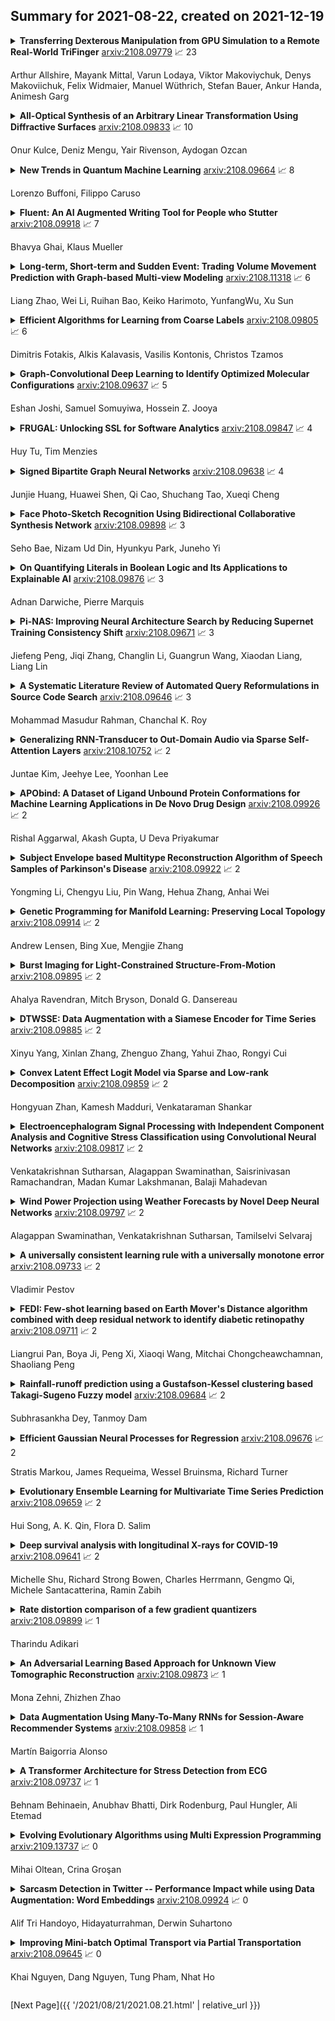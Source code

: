 ## Summary for 2021-08-22, created on 2021-12-19


<details><summary><b>Transferring Dexterous Manipulation from GPU Simulation to a Remote Real-World TriFinger</b>
<a href="https://arxiv.org/abs/2108.09779">arxiv:2108.09779</a>
&#x1F4C8; 23 <br>
<p>Arthur Allshire, Mayank Mittal, Varun Lodaya, Viktor Makoviychuk, Denys Makoviichuk, Felix Widmaier, Manuel Wüthrich, Stefan Bauer, Ankur Handa, Animesh Garg</p></summary>
<p>

**Abstract:** We present a system for learning a challenging dexterous manipulation task involving moving a cube to an arbitrary 6-DoF pose with only 3-fingers trained with NVIDIA's IsaacGym simulator. We show empirical benefits, both in simulation and sim-to-real transfer, of using keypoints as opposed to position+quaternion representations for the object pose in 6-DoF for policy observations and in reward calculation to train a model-free reinforcement learning agent. By utilizing domain randomization strategies along with the keypoint representation of the pose of the manipulated object, we achieve a high success rate of 83% on a remote TriFinger system maintained by the organizers of the Real Robot Challenge. With the aim of assisting further research in learning in-hand manipulation, we make the codebase of our system, along with trained checkpoints that come with billions of steps of experience available, at https://s2r2-ig.github.io

</p>
</details>

<details><summary><b>All-Optical Synthesis of an Arbitrary Linear Transformation Using Diffractive Surfaces</b>
<a href="https://arxiv.org/abs/2108.09833">arxiv:2108.09833</a>
&#x1F4C8; 10 <br>
<p>Onur Kulce, Deniz Mengu, Yair Rivenson, Aydogan Ozcan</p></summary>
<p>

**Abstract:** We report the design of diffractive surfaces to all-optically perform arbitrary complex-valued linear transformations between an input (N_i) and output (N_o), where N_i and N_o represent the number of pixels at the input and output fields-of-view (FOVs), respectively. First, we consider a single diffractive surface and use a matrix pseudoinverse-based method to determine the complex-valued transmission coefficients of the diffractive features/neurons to all-optically perform a desired/target linear transformation. In addition to this data-free design approach, we also consider a deep learning-based design method to optimize the transmission coefficients of diffractive surfaces by using examples of input/output fields corresponding to the target transformation. We compared the all-optical transformation errors and diffraction efficiencies achieved using data-free designs as well as data-driven (deep learning-based) diffractive designs to all-optically perform (i) arbitrarily-chosen complex-valued transformations including unitary, nonunitary and noninvertible transforms, (ii) 2D discrete Fourier transformation, (iii) arbitrary 2D permutation operations, and (iv) high-pass filtered coherent imaging. Our analyses reveal that if the total number (N) of spatially-engineered diffractive features/neurons is N_i x N_o or larger, both design methods succeed in all-optical implementation of the target transformation, achieving negligible error. However, compared to data-free designs, deep learning-based diffractive designs are found to achieve significantly larger diffraction efficiencies for a given N and their all-optical transformations are more accurate for N < N_i x N_o. These conclusions are generally applicable to various optical processors that employ spatially-engineered diffractive surfaces.

</p>
</details>

<details><summary><b>New Trends in Quantum Machine Learning</b>
<a href="https://arxiv.org/abs/2108.09664">arxiv:2108.09664</a>
&#x1F4C8; 8 <br>
<p>Lorenzo Buffoni, Filippo Caruso</p></summary>
<p>

**Abstract:** Here we will give a perspective on new possible interplays between Machine Learning and Quantum Physics, including also practical cases and applications. We will explore the ways in which machine learning could benefit from new quantum technologies and algorithms to find new ways to speed up their computations by breakthroughs in physical hardware, as well as to improve existing models or devise new learning schemes in the quantum domain. Moreover, there are lots of experiments in quantum physics that do generate incredible amounts of data and machine learning would be a great tool to analyze those and make predictions, or even control the experiment itself. On top of that, data visualization techniques and other schemes borrowed from machine learning can be of great use to theoreticians to have better intuition on the structure of complex manifolds or to make predictions on theoretical models. This new research field, named as Quantum Machine Learning, is very rapidly growing since it is expected to provide huge advantages over its classical counterpart and deeper investigations are timely needed since they can be already tested on the already commercially available quantum machines.

</p>
</details>

<details><summary><b>Fluent: An AI Augmented Writing Tool for People who Stutter</b>
<a href="https://arxiv.org/abs/2108.09918">arxiv:2108.09918</a>
&#x1F4C8; 7 <br>
<p>Bhavya Ghai, Klaus Mueller</p></summary>
<p>

**Abstract:** Stuttering is a speech disorder which impacts the personal and professional lives of millions of people worldwide. To save themselves from stigma and discrimination, people who stutter (PWS) may adopt different strategies to conceal their stuttering. One of the common strategies is word substitution where an individual avoids saying a word they might stutter on and use an alternative instead. This process itself can cause stress and add more burden. In this work, we present Fluent, an AI augmented writing tool which assists PWS in writing scripts which they can speak more fluently. Fluent embodies a novel active learning based method of identifying words an individual might struggle pronouncing. Such words are highlighted in the interface. On hovering over any such word, Fluent presents a set of alternative words which have similar meaning but are easier to speak. The user is free to accept or ignore these suggestions. Based on such user interaction (feedback), Fluent continuously evolves its classifier to better suit the personalized needs of each user. We evaluated our tool by measuring its ability to identify difficult words for 10 simulated users. We found that our tool can identify difficult words with a mean accuracy of over 80% in under 20 interactions and it keeps improving with more feedback. Our tool can be beneficial for certain important life situations like giving a talk, presentation, etc. The source code for this tool has been made publicly accessible at github.com/bhavyaghai/Fluent.

</p>
</details>

<details><summary><b>Long-term, Short-term and Sudden Event: Trading Volume Movement Prediction with Graph-based Multi-view Modeling</b>
<a href="https://arxiv.org/abs/2108.11318">arxiv:2108.11318</a>
&#x1F4C8; 6 <br>
<p>Liang Zhao, Wei Li, Ruihan Bao, Keiko Harimoto,  YunfangWu, Xu Sun</p></summary>
<p>

**Abstract:** Trading volume movement prediction is the key in a variety of financial applications. Despite its importance, there is few research on this topic because of its requirement for comprehensive understanding of information from different sources. For instance, the relation between multiple stocks, recent transaction data and suddenly released events are all essential for understanding trading market. However, most of the previous methods only take the fluctuation information of the past few weeks into consideration, thus yielding poor performance. To handle this issue, we propose a graphbased approach that can incorporate multi-view information, i.e., long-term stock trend, short-term fluctuation and sudden events information jointly into a temporal heterogeneous graph. Besides, our method is equipped with deep canonical analysis to highlight the correlations between different perspectives of fluctuation for better prediction. Experiment results show that our method outperforms strong baselines by a large margin.

</p>
</details>

<details><summary><b>Efficient Algorithms for Learning from Coarse Labels</b>
<a href="https://arxiv.org/abs/2108.09805">arxiv:2108.09805</a>
&#x1F4C8; 6 <br>
<p>Dimitris Fotakis, Alkis Kalavasis, Vasilis Kontonis, Christos Tzamos</p></summary>
<p>

**Abstract:** For many learning problems one may not have access to fine grained label information; e.g., an image can be labeled as husky, dog, or even animal depending on the expertise of the annotator. In this work, we formalize these settings and study the problem of learning from such coarse data. Instead of observing the actual labels from a set $\mathcal{Z}$, we observe coarse labels corresponding to a partition of $\mathcal{Z}$ (or a mixture of partitions).
  Our main algorithmic result is that essentially any problem learnable from fine grained labels can also be learned efficiently when the coarse data are sufficiently informative. We obtain our result through a generic reduction for answering Statistical Queries (SQ) over fine grained labels given only coarse labels. The number of coarse labels required depends polynomially on the information distortion due to coarsening and the number of fine labels $|\mathcal{Z}|$.
  We also investigate the case of (infinitely many) real valued labels focusing on a central problem in censored and truncated statistics: Gaussian mean estimation from coarse data. We provide an efficient algorithm when the sets in the partition are convex and establish that the problem is NP-hard even for very simple non-convex sets.

</p>
</details>

<details><summary><b>Graph-Convolutional Deep Learning to Identify Optimized Molecular Configurations</b>
<a href="https://arxiv.org/abs/2108.09637">arxiv:2108.09637</a>
&#x1F4C8; 5 <br>
<p>Eshan Joshi, Samuel Somuyiwa, Hossein Z. Jooya</p></summary>
<p>

**Abstract:** Tackling molecular optimization problems using conventional computational methods is challenging, because the determination of the optimized configuration is known to be an NP-hard problem. Recently, there has been increasing interest in applying different deep-learning techniques to benchmark molecular optimization tasks. In this work, we implement a graph-convolutional method to classify molecular structures using the equilibrium and non-equilibrium configurations provided in the QM7-X data set. Atomic forces are encoded in graph vertices and the substantial suppression in the total force magnitude on the atoms in the optimized structure is learned for the graph classification task. We demonstrate the results using two different graph pooling layers and compare their respective performances.

</p>
</details>

<details><summary><b>FRUGAL: Unlocking SSL for Software Analytics</b>
<a href="https://arxiv.org/abs/2108.09847">arxiv:2108.09847</a>
&#x1F4C8; 4 <br>
<p>Huy Tu, Tim Menzies</p></summary>
<p>

**Abstract:** Standard software analytics often involves having a large amount of data with labels in order to commission models with acceptable performance. However, prior work has shown that such requirements can be expensive, taking several weeks to label thousands of commits, and not always available when traversing new research problems and domains. Unsupervised Learning is a promising direction to learn hidden patterns within unlabelled data, which has only been extensively studied in defect prediction. Nevertheless, unsupervised learning can be ineffective by itself and has not been explored in other domains (e.g., static analysis and issue close time).
  Motivated by this literature gap and technical limitations, we present FRUGAL, a tuned semi-supervised method that builds on a simple optimization scheme that does not require sophisticated (e.g., deep learners) and expensive (e.g., 100% manually labelled data) methods. FRUGAL optimizes the unsupervised learner's configurations (via a simple grid search) while validating our design decision of labelling just 2.5% of the data before prediction.
  As shown by the experiments of this paper FRUGAL outperforms the state-of-the-art adoptable static code warning recognizer and issue closed time predictor, while reducing the cost of labelling by a factor of 40 (from 100% to 2.5%). Hence we assert that FRUGAL can save considerable effort in data labelling especially in validating prior work or researching new problems.
  Based on this work, we suggest that proponents of complex and expensive methods should always baseline such methods against simpler and cheaper alternatives. For instance, a semi-supervised learner like FRUGAL can serve as a baseline to the state-of-the-art software analytics.

</p>
</details>

<details><summary><b>Signed Bipartite Graph Neural Networks</b>
<a href="https://arxiv.org/abs/2108.09638">arxiv:2108.09638</a>
&#x1F4C8; 4 <br>
<p>Junjie Huang, Huawei Shen, Qi Cao, Shuchang Tao, Xueqi Cheng</p></summary>
<p>

**Abstract:** Signed networks are such social networks having both positive and negative links. A lot of theories and algorithms have been developed to model such networks (e.g., balance theory). However, previous work mainly focuses on the unipartite signed networks where the nodes have the same type. Signed bipartite networks are different from classical signed networks, which contain two different node sets and signed links between two node sets. Signed bipartite networks can be commonly found in many fields including business, politics, and academics, but have been less studied. In this work, we firstly define the signed relationship of the same set of nodes and provide a new perspective for analyzing signed bipartite networks. Then we do some comprehensive analysis of balance theory from two perspectives on several real-world datasets. Specifically, in the peer review dataset, we find that the ratio of balanced isomorphism in signed bipartite networks increased after rebuttal phases. Guided by these two perspectives, we propose a novel Signed Bipartite Graph Neural Networks (SBGNNs) to learn node embeddings for signed bipartite networks. SBGNNs follow most GNNs message-passing scheme, but we design new message functions, aggregation functions, and update functions for signed bipartite networks. We validate the effectiveness of our model on four real-world datasets on Link Sign Prediction task, which is the main machine learning task for signed networks. Experimental results show that our SBGNN model achieves significant improvement compared with strong baseline methods, including feature-based methods and network embedding methods.

</p>
</details>

<details><summary><b>Face Photo-Sketch Recognition Using Bidirectional Collaborative Synthesis Network</b>
<a href="https://arxiv.org/abs/2108.09898">arxiv:2108.09898</a>
&#x1F4C8; 3 <br>
<p>Seho Bae, Nizam Ud Din, Hyunkyu Park, Juneho Yi</p></summary>
<p>

**Abstract:** This research features a deep-learning based framework to address the problem of matching a given face sketch image against a face photo database. The problem of photo-sketch matching is challenging because 1) there is large modality gap between photo and sketch, and 2) the number of paired training samples is insufficient to train deep learning based networks. To circumvent the problem of large modality gap, our approach is to use an intermediate latent space between the two modalities. We effectively align the distributions of the two modalities in this latent space by employing a bidirectional (photo -> sketch and sketch -> photo) collaborative synthesis network. A StyleGAN-like architecture is utilized to make the intermediate latent space be equipped with rich representation power. To resolve the problem of insufficient training samples, we introduce a three-step training scheme. Extensive evaluation on public composite face sketch database confirms superior performance of our method compared to existing state-of-the-art methods. The proposed methodology can be employed in matching other modality pairs.

</p>
</details>

<details><summary><b>On Quantifying Literals in Boolean Logic and Its Applications to Explainable AI</b>
<a href="https://arxiv.org/abs/2108.09876">arxiv:2108.09876</a>
&#x1F4C8; 3 <br>
<p>Adnan Darwiche, Pierre Marquis</p></summary>
<p>

**Abstract:** Quantified Boolean logic results from adding operators to Boolean logic for existentially and universally quantifying variables. This extends the reach of Boolean logic by enabling a variety of applications that have been explored over the decades. The existential quantification of literals (variable states) and its applications have also been studied in the literature. In this paper, we complement this by studying universal literal quantification and its applications, particularly to explainable AI. We also provide a novel semantics for quantification, discuss the interplay between variable/literal and existential/universal quantification. We further identify some classes of Boolean formulas and circuits on which quantification can be done efficiently. Literal quantification is more fine-grained than variable quantification as the latter can be defined in terms of the former. This leads to a refinement of quantified Boolean logic with literal quantification as its primitive.

</p>
</details>

<details><summary><b>Pi-NAS: Improving Neural Architecture Search by Reducing Supernet Training Consistency Shift</b>
<a href="https://arxiv.org/abs/2108.09671">arxiv:2108.09671</a>
&#x1F4C8; 3 <br>
<p>Jiefeng Peng, Jiqi Zhang, Changlin Li, Guangrun Wang, Xiaodan Liang, Liang Lin</p></summary>
<p>

**Abstract:** Recently proposed neural architecture search (NAS) methods co-train billions of architectures in a supernet and estimate their potential accuracy using the network weights detached from the supernet. However, the ranking correlation between the architectures' predicted accuracy and their actual capability is incorrect, which causes the existing NAS methods' dilemma. We attribute this ranking correlation problem to the supernet training consistency shift, including feature shift and parameter shift. Feature shift is identified as dynamic input distributions of a hidden layer due to random path sampling. The input distribution dynamic affects the loss descent and finally affects architecture ranking. Parameter shift is identified as contradictory parameter updates for a shared layer lay in different paths in different training steps. The rapidly-changing parameter could not preserve architecture ranking. We address these two shifts simultaneously using a nontrivial supernet-Pi model, called Pi-NAS. Specifically, we employ a supernet-Pi model that contains cross-path learning to reduce the feature consistency shift between different paths. Meanwhile, we adopt a novel nontrivial mean teacher containing negative samples to overcome parameter shift and model collision. Furthermore, our Pi-NAS runs in an unsupervised manner, which can search for more transferable architectures. Extensive experiments on ImageNet and a wide range of downstream tasks (e.g., COCO 2017, ADE20K, and Cityscapes) demonstrate the effectiveness and universality of our Pi-NAS compared to supervised NAS. See Codes: https://github.com/Ernie1/Pi-NAS.

</p>
</details>

<details><summary><b>A Systematic Literature Review of Automated Query Reformulations in Source Code Search</b>
<a href="https://arxiv.org/abs/2108.09646">arxiv:2108.09646</a>
&#x1F4C8; 3 <br>
<p>Mohammad Masudur Rahman, Chanchal K. Roy</p></summary>
<p>

**Abstract:** Software developers often fix critical bugs to ensure the reliability of their software. They might also need to add new features to their software at a regular interval to stay competitive in the market. These bugs and features are reported as change requests (i.e., technical documents written by software users). Developers consult these documents to implement the required changes in the software code. As a part of change implementation, they often choose a few important keywords from a change request as an ad hoc query. Then they execute the query with a code search engine (e.g., Lucene) and attempt to find out the exact locations within the software code that need to be changed. Unfortunately, even experienced developers often fail to choose the right queries. As a consequence, the developers often experience difficulties in detecting the appropriate locations within the code and spend the majority of their time in numerous trials and errors. There have been many studies that attempt to support developers in constructing queries by automatically reformulating their ad hoc queries. In this systematic literature review, we carefully select 70 primary studies on query reformulations from 2,970 candidate studies, perform an in-depth qualitative analysis using the Grounded Theory approach, and then answer six important research questions. Our investigation has reported several major findings. First, to date, eight major methodologies (e.g., term weighting, query-term co-occurrence analysis, thesaurus lookup) have been adopted in query reformulation. Second, the existing studies suffer from several major limitations (e.g., lack of generalizability, vocabulary mismatch problem, weak evaluation, the extra burden on the developers) that might prevent their wide adoption. Finally, we discuss several open issues in search query reformulations and suggest multiple future research opportunities.

</p>
</details>

<details><summary><b>Generalizing RNN-Transducer to Out-Domain Audio via Sparse Self-Attention Layers</b>
<a href="https://arxiv.org/abs/2108.10752">arxiv:2108.10752</a>
&#x1F4C8; 2 <br>
<p>Juntae Kim, Jeehye Lee, Yoonhan Lee</p></summary>
<p>

**Abstract:** Recurrent neural network transducers (RNN-T) are a promising end-to-end speech recognition framework that transduces input acoustic frames into a character sequence. The state-of-the-art encoder network for RNN-T is the Conformer, which can effectively model the local-global context information via its convolution and self-attention layers. Although Conformer RNN-T has shown outstanding performance (measured by word error rate (WER) in general), most studies have been verified in the setting where the train and test data are drawn from the same domain. The domain mismatch problem for Conformer RNN-T has not been intensively investigated yet, which is an important issue for the product-level speech recognition system. In this study, we identified that fully connected self-attention layers in the Conformer caused high deletion errors, specifically in the long-form out-domain utterances. To address this problem, we introduce sparse self-attention layers for Conformer-based encoder networks, which can exploit local and generalized global information by pruning most of the in-domain fitted global connections. Further, we propose a state reset method for the generalization of the prediction network to cope with long-form utterances. Applying proposed methods to an out-domain test, we obtained 24.6\% and 6.5\% relative character error rate (CER) reduction compared to the fully connected and local self-attention layer-based Conformers, respectively.

</p>
</details>

<details><summary><b>APObind: A Dataset of Ligand Unbound Protein Conformations for Machine Learning Applications in De Novo Drug Design</b>
<a href="https://arxiv.org/abs/2108.09926">arxiv:2108.09926</a>
&#x1F4C8; 2 <br>
<p>Rishal Aggarwal, Akash Gupta, U Deva Priyakumar</p></summary>
<p>

**Abstract:** Protein-ligand complex structures have been utilised to design benchmark machine learning methods that perform important tasks related to drug design such as receptor binding site detection, small molecule docking and binding affinity prediction. However, these methods are usually trained on only ligand bound (or holo) conformations of the protein and therefore are not guaranteed to perform well when the protein structure is in its native unbound conformation (or apo), which is usually the conformation available for a newly identified receptor. A primary reason for this is that the local structure of the binding site usually changes upon ligand binding. To facilitate solutions for this problem, we propose a dataset called APObind that aims to provide apo conformations of proteins present in the PDBbind dataset, a popular dataset used in drug design. Furthermore, we explore the performance of methods specific to three use cases on this dataset, through which, the importance of validating them on the APObind dataset is demonstrated.

</p>
</details>

<details><summary><b>Subject Envelope based Multitype Reconstruction Algorithm of Speech Samples of Parkinson's Disease</b>
<a href="https://arxiv.org/abs/2108.09922">arxiv:2108.09922</a>
&#x1F4C8; 2 <br>
<p>Yongming Li, Chengyu Liu, Pin Wang, Hehua Zhang, Anhai Wei</p></summary>
<p>

**Abstract:** The risk of Parkinson's disease (PD) is extremely serious, and PD speech recognition is an effective method of diagnosis nowadays. However, due to the influence of the disease stage, corpus, and other factors on data collection, the ability of every samples within one subject to reflect the status of PD vary. No samples are useless totally, and not samples are 100% perfect. This characteristic means that it is not suitable just to remove some samples or keep some samples. It is necessary to consider the sample transformation for obtaining high quality new samples. Unfortunately, existing PD speech recognition methods focus mainly on feature learning and classifier design rather than sample learning, and few methods consider the sample transformation. To solve the problem above, a PD speech sample transformation algorithm based on multitype reconstruction operators is proposed in this paper. The algorithm is divided into four major steps. Three types of reconstruction operators are designed in the algorithm: types A, B and C. Concerning the type A operator, the original dataset is directly reconstructed by designing a linear transformation to obtain the first dataset. The type B operator is designed for clustering and linear transformation of the dataset to obtain the second new dataset. The third operator, namely, the type C operator, reconstructs the dataset by clustering and convolution to obtain the third dataset. Finally, the base classifier is trained based on the three new datasets, and then the classification results are fused by decision weighting. In the experimental section, two representative PD speech datasets are used for verification. The results show that the proposed algorithm is effective. Compared with other algorithms, the proposed algorithm achieves apparent improvements in terms of classification accuracy.

</p>
</details>

<details><summary><b>Genetic Programming for Manifold Learning: Preserving Local Topology</b>
<a href="https://arxiv.org/abs/2108.09914">arxiv:2108.09914</a>
&#x1F4C8; 2 <br>
<p>Andrew Lensen, Bing Xue, Mengjie Zhang</p></summary>
<p>

**Abstract:** Manifold learning methods are an invaluable tool in today's world of increasingly huge datasets. Manifold learning algorithms can discover a much lower-dimensional representation (embedding) of a high-dimensional dataset through non-linear transformations that preserve the most important structure of the original data. State-of-the-art manifold learning methods directly optimise an embedding without mapping between the original space and the discovered embedded space. This makes interpretability - a key requirement in exploratory data analysis - nearly impossible. Recently, genetic programming has emerged as a very promising approach to manifold learning by evolving functional mappings from the original space to an embedding. However, genetic programming-based manifold learning has struggled to match the performance of other approaches. In this work, we propose a new approach to using genetic programming for manifold learning, which preserves local topology. This is expected to significantly improve performance on tasks where local neighbourhood structure (topology) is paramount. We compare our proposed approach with various baseline manifold learning methods and find that it often outperforms other methods, including a clear improvement over previous genetic programming approaches. These results are particularly promising, given the potential interpretability and reusability of the evolved mappings.

</p>
</details>

<details><summary><b>Burst Imaging for Light-Constrained Structure-From-Motion</b>
<a href="https://arxiv.org/abs/2108.09895">arxiv:2108.09895</a>
&#x1F4C8; 2 <br>
<p>Ahalya Ravendran, Mitch Bryson, Donald G. Dansereau</p></summary>
<p>

**Abstract:** Images captured under extremely low light conditions are noise-limited, which can cause existing robotic vision algorithms to fail. In this paper we develop an image processing technique for aiding 3D reconstruction from images acquired in low light conditions. Our technique, based on burst photography, uses direct methods for image registration within bursts of short exposure time images to improve the robustness and accuracy of feature-based structure-from-motion (SfM). We demonstrate improved SfM performance in challenging light-constrained scenes, including quantitative evaluations that show improved feature performance and camera pose estimates. Additionally, we show that our method converges more frequently to correct reconstructions than the state-of-the-art. Our method is a significant step towards allowing robots to operate in low light conditions, with potential applications to robots operating in environments such as underground mines and night time operation.

</p>
</details>

<details><summary><b>DTWSSE: Data Augmentation with a Siamese Encoder for Time Series</b>
<a href="https://arxiv.org/abs/2108.09885">arxiv:2108.09885</a>
&#x1F4C8; 2 <br>
<p>Xinyu Yang, Xinlan Zhang, Zhenguo Zhang, Yahui Zhao, Rongyi Cui</p></summary>
<p>

**Abstract:** Access to labeled time series data is often limited in the real world, which constrains the performance of deep learning models in the field of time series analysis. Data augmentation is an effective way to solve the problem of small sample size and imbalance in time series datasets. The two key factors of data augmentation are the distance metric and the choice of interpolation method. SMOTE does not perform well on time series data because it uses a Euclidean distance metric and interpolates directly on the object. Therefore, we propose a DTW-based synthetic minority oversampling technique using siamese encoder for interpolation named DTWSSE. In order to reasonably measure the distance of the time series, DTW, which has been verified to be an effective method forts, is employed as the distance metric. To adapt the DTW metric, we use an autoencoder trained in an unsupervised self-training manner for interpolation. The encoder is a Siamese Neural Network for mapping the time series data from the DTW hidden space to the Euclidean deep feature space, and the decoder is used to map the deep feature space back to the DTW hidden space. We validate the proposed methods on a number of different balanced or unbalanced time series datasets. Experimental results show that the proposed method can lead to better performance of the downstream deep learning model.

</p>
</details>

<details><summary><b>Convex Latent Effect Logit Model via Sparse and Low-rank Decomposition</b>
<a href="https://arxiv.org/abs/2108.09859">arxiv:2108.09859</a>
&#x1F4C8; 2 <br>
<p>Hongyuan Zhan, Kamesh Madduri, Venkataraman Shankar</p></summary>
<p>

**Abstract:** In this paper, we propose a convex formulation for learning logistic regression model (logit) with latent heterogeneous effect on sub-population. In transportation, logistic regression and its variants are often interpreted as discrete choice models under utility theory (McFadden, 2001). Two prominent applications of logit models in the transportation domain are traffic accident analysis and choice modeling. In these applications, researchers often want to understand and capture the individual variation under the same accident or choice scenario. The mixed effect logistic regression (mixed logit) is a popular model employed by transportation researchers. To estimate the distribution of mixed logit parameters, a non-convex optimization problem with nested high-dimensional integrals needs to be solved. Simulation-based optimization is typically applied to solve the mixed logit parameter estimation problem. Despite its popularity, the mixed logit approach for learning individual heterogeneity has several downsides. First, the parametric form of the distribution requires domain knowledge and assumptions imposed by users, although this issue can be addressed to some extent by using a non-parametric approach. Second, the optimization problems arise from parameter estimation for mixed logit and the non-parametric extensions are non-convex, which leads to unstable model interpretation. Third, the simulation size in simulation-assisted estimation lacks finite-sample theoretical guarantees and is chosen somewhat arbitrarily in practice. To address these issues, we are motivated to develop a formulation that models the latent individual heterogeneity while preserving convexity, and avoids the need for simulation-based approximation. Our setup is based on decomposing the parameters into a sparse homogeneous component in the population and low-rank heterogeneous parts for each individual.

</p>
</details>

<details><summary><b>Electroencephalogram Signal Processing with Independent Component Analysis and Cognitive Stress Classification using Convolutional Neural Networks</b>
<a href="https://arxiv.org/abs/2108.09817">arxiv:2108.09817</a>
&#x1F4C8; 2 <br>
<p>Venkatakrishnan Sutharsan, Alagappan Swaminathan, Saisrinivasan Ramachandran, Madan Kumar Lakshmanan, Balaji Mahadevan</p></summary>
<p>

**Abstract:** Electroencephalogram (EEG) is the recording which is the result due to the activity of bio-electrical signals that is acquired from electrodes placed on the scalp. In Electroencephalogram signal(EEG) recordings, the signals obtained are contaminated predominantly by the Electrooculogram(EOG) signal. Since this artifact has higher magnitude compared to EEG signals, these noise signals have to be removed in order to have a better understanding regarding the functioning of a human brain for applications such as medical diagnosis. This paper proposes an idea of using Independent Component Analysis(ICA) along with cross-correlation to de-noise EEG signal. This is done by selecting the component based on the cross-correlation coefficient with a threshold value and reducing its effect instead of zeroing it out completely, thus reducing the information loss. The results of the recorded data show that this algorithm can eliminate the EOG signal artifact with little loss in EEG data. The denoising is verified by an increase in SNR value and the decrease in cross-correlation coefficient value. The denoised signals are used to train an Artificial Neural Network(ANN) which would examine the features of the input EEG signal and predict the stress levels of the individual.

</p>
</details>

<details><summary><b>Wind Power Projection using Weather Forecasts by Novel Deep Neural Networks</b>
<a href="https://arxiv.org/abs/2108.09797">arxiv:2108.09797</a>
&#x1F4C8; 2 <br>
<p>Alagappan Swaminathan, Venkatakrishnan Sutharsan, Tamilselvi Selvaraj</p></summary>
<p>

**Abstract:** The transition from conventional methods of energy production to renewable energy production necessitates better prediction models of the upcoming supply of renewable energy. In wind power production, error in forecasting production is impossible to negate owing to the intermittence of wind. For successful power grid integration, it is crucial to understand the uncertainties that arise in predicting wind power production and use this information to build an accurate and reliable forecast. This can be achieved by observing the fluctuations in wind power production with changes in different parameters such as wind speed, temperature, and wind direction, and deriving functional dependencies for the same. Using optimized machine learning algorithms, it is possible to find obscured patterns in the observations and obtain meaningful data, which can then be used to accurately predict wind power requirements . Utilizing the required data provided by the Gamesa's wind farm at Bableshwar, the paper explores the use of both parametric and the non-parametric models for calculating wind power prediction using power curves. The obtained results are subject to comparison to better understand the accuracy of the utilized models and to determine the most suitable model for predicting wind power production based on the given data set.

</p>
</details>

<details><summary><b>A universally consistent learning rule with a universally monotone error</b>
<a href="https://arxiv.org/abs/2108.09733">arxiv:2108.09733</a>
&#x1F4C8; 2 <br>
<p>Vladimir Pestov</p></summary>
<p>

**Abstract:** We present a universally consistent learning rule whose expected error is monotone non-increasing with the sample size under every data distribution. The question of existence of such rules was brought up in 1996 by Devroye, Györfi and Lugosi (who called them "smart"). Our rule is fully deterministic, a data-dependent partitioning rule constructed in an arbitrary domain (a standard Borel space) using a cyclic order. The central idea is to only partition at each step those cyclic intervals that exhibit a sufficient empirical diversity of labels, thus avoiding a region where the error function is convex.

</p>
</details>

<details><summary><b>FEDI: Few-shot learning based on Earth Mover's Distance algorithm combined with deep residual network to identify diabetic retinopathy</b>
<a href="https://arxiv.org/abs/2108.09711">arxiv:2108.09711</a>
&#x1F4C8; 2 <br>
<p>Liangrui Pan, Boya Ji, Peng Xi, Xiaoqi Wang, Mitchai Chongcheawchamnan, Shaoliang Peng</p></summary>
<p>

**Abstract:** Diabetic retinopathy(DR) is the main cause of blindness in diabetic patients. However, DR can easily delay the occurrence of blindness through the diagnosis of the fundus. In view of the reality, it is difficult to collect a large amount of diabetic retina data in clinical practice. This paper proposes a few-shot learning model of a deep residual network based on Earth Mover's Distance algorithm to assist in diagnosing DR. We build training and validation classification tasks for few-shot learning based on 39 categories of 1000 sample data, train deep residual networks, and obtain experience maximization pre-training models. Based on the weights of the pre-trained model, the Earth Mover's Distance algorithm calculates the distance between the images, obtains the similarity between the images, and changes the model's parameters to improve the accuracy of the training model. Finally, the experimental construction of the small sample classification task of the test set to optimize the model further, and finally, an accuracy of 93.5667% on the 3way10shot task of the diabetic retina test set. For the experimental code and results, please refer to: https://github.com/panliangrui/few-shot-learning-funds.

</p>
</details>

<details><summary><b>Rainfall-runoff prediction using a Gustafson-Kessel clustering based Takagi-Sugeno Fuzzy model</b>
<a href="https://arxiv.org/abs/2108.09684">arxiv:2108.09684</a>
&#x1F4C8; 2 <br>
<p>Subhrasankha Dey, Tanmoy Dam</p></summary>
<p>

**Abstract:** A rainfall-runoff model predicts surface runoff either using a physically-based approach or using a systems-based approach. Takagi-Sugeno (TS) Fuzzy models are systems-based approaches and a popular modeling choice for hydrologists in recent decades due to several advantages and improved accuracy in prediction over other existing models. In this paper, we propose a new rainfall-runoff model developed using Gustafson-Kessel (GK) clustering-based TS Fuzzy model. We present comparative performance measures of GK algorithms with two other clustering algorithms: (i) Fuzzy C-Means (FCM), and (ii)Subtractive Clustering (SC). Our proposed TS Fuzzy model predicts surface runoff using: (i) observed rainfall in a drainage basin and (ii) previously observed precipitation flow in the basin outlet. The proposed model is validated using the rainfall-runoff data collected from the sensors installed on the campus of the Indian Institute of Technology, Kharagpur. The optimal number of rules of the proposed model is obtained by different validation indices. A comparative study of four performance criteria: RootMean Square Error (RMSE), Coefficient of Efficiency (CE), Volumetric Error (VE), and Correlation Coefficient of Determination(R) have been quantitatively demonstrated for each clustering algorithm.

</p>
</details>

<details><summary><b>Efficient Gaussian Neural Processes for Regression</b>
<a href="https://arxiv.org/abs/2108.09676">arxiv:2108.09676</a>
&#x1F4C8; 2 <br>
<p>Stratis Markou, James Requeima, Wessel Bruinsma, Richard Turner</p></summary>
<p>

**Abstract:** Conditional Neural Processes (CNP; Garnelo et al., 2018) are an attractive family of meta-learning models which produce well-calibrated predictions, enable fast inference at test time, and are trainable via a simple maximum likelihood procedure. A limitation of CNPs is their inability to model dependencies in the outputs. This significantly hurts predictive performance and renders it impossible to draw coherent function samples, which limits the applicability of CNPs in down-stream applications and decision making. Neural Processes (NPs; Garnelo et al., 2018) attempt to alleviate this issue by using latent variables, relying on these to model output dependencies, but introduces difficulties stemming from approximate inference. One recent alternative (Bruinsma et al., 2021), which we refer to as the FullConvGNP, models dependencies in the predictions while still being trainable via exact maximum-likelihood. Unfortunately, the FullConvGNP relies on expensive 2D-dimensional convolutions, which limit its applicability to only one-dimensional data. In this work, we present an alternative way to model output dependencies which also lends itself maximum likelihood training but, unlike the FullConvGNP, can be scaled to two- and three-dimensional data. The proposed models exhibit good performance in synthetic experiments.

</p>
</details>

<details><summary><b>Evolutionary Ensemble Learning for Multivariate Time Series Prediction</b>
<a href="https://arxiv.org/abs/2108.09659">arxiv:2108.09659</a>
&#x1F4C8; 2 <br>
<p>Hui Song, A. K. Qin, Flora D. Salim</p></summary>
<p>

**Abstract:** Multivariate time series (MTS) prediction plays a key role in many fields such as finance, energy and transport, where each individual time series corresponds to the data collected from a certain data source, so-called channel. A typical pipeline of building an MTS prediction model (PM) consists of selecting a subset of channels among all available ones, extracting features from the selected channels, and building a PM based on the extracted features, where each component involves certain optimization tasks, i.e., selection of channels, feature extraction (FE) methods, and PMs as well as configuration of the selected FE method and PM. Accordingly, pursuing the best prediction performance corresponds to optimizing the pipeline by solving all of its involved optimization problems. This is a non-trivial task due to the vastness of the solution space. Different from most of the existing works which target at optimizing certain components of the pipeline, we propose a novel evolutionary ensemble learning framework to optimize the entire pipeline in a holistic manner. In this framework, a specific pipeline is encoded as a candidate solution and a multi-objective evolutionary algorithm is applied under different population sizes to produce multiple Pareto optimal sets (POSs). Finally, selective ensemble learning is designed to choose the optimal subset of solutions from the POSs and combine them to yield final prediction by using greedy sequential selection and least square methods. We implement the proposed framework and evaluate our implementation on two real-world applications, i.e., electricity consumption prediction and air quality prediction. The performance comparison with state-of-the-art techniques demonstrates the superiority of the proposed approach.

</p>
</details>

<details><summary><b>Deep survival analysis with longitudinal X-rays for COVID-19</b>
<a href="https://arxiv.org/abs/2108.09641">arxiv:2108.09641</a>
&#x1F4C8; 2 <br>
<p>Michelle Shu, Richard Strong Bowen, Charles Herrmann, Gengmo Qi, Michele Santacatterina, Ramin Zabih</p></summary>
<p>

**Abstract:** Time-to-event analysis is an important statistical tool for allocating clinical resources such as ICU beds. However, classical techniques like the Cox model cannot directly incorporate images due to their high dimensionality. We propose a deep learning approach that naturally incorporates multiple, time-dependent imaging studies as well as non-imaging data into time-to-event analysis. Our techniques are benchmarked on a clinical dataset of 1,894 COVID-19 patients, and show that image sequences significantly improve predictions. For example, classical time-to-event methods produce a concordance error of around 30-40% for predicting hospital admission, while our error is 25% without images and 20% with multiple X-rays included. Ablation studies suggest that our models are not learning spurious features such as scanner artifacts. While our focus and evaluation is on COVID-19, the methods we develop are broadly applicable.

</p>
</details>

<details><summary><b>Rate distortion comparison of a few gradient quantizers</b>
<a href="https://arxiv.org/abs/2108.09899">arxiv:2108.09899</a>
&#x1F4C8; 1 <br>
<p>Tharindu Adikari</p></summary>
<p>

**Abstract:** This article is in the context of gradient compression. Gradient compression is a popular technique for mitigating the communication bottleneck observed when training large machine learning models in a distributed manner using gradient-based methods such as stochastic gradient descent. In this article, assuming a Gaussian distribution for the components in gradient, we find the rate distortion trade-off of gradient quantization schemes such as Scaled-sign and Top-K, and compare with the Shannon rate distortion limit. A similar comparison with vector quantizers also is presented.

</p>
</details>

<details><summary><b>An Adversarial Learning Based Approach for Unknown View Tomographic Reconstruction</b>
<a href="https://arxiv.org/abs/2108.09873">arxiv:2108.09873</a>
&#x1F4C8; 1 <br>
<p>Mona Zehni, Zhizhen Zhao</p></summary>
<p>

**Abstract:** The goal of 2D tomographic reconstruction is to recover an image given its projections from various views. It is often presumed that projection angles associated with the projections are known in advance. Under certain situations, however, these angles are known only approximately or are completely unknown. It becomes more challenging to reconstruct the image from a collection of random projections. We propose an adversarial learning based approach to recover the image and the projection angle distribution by matching the empirical distribution of the measurements with the generated data. Fitting the distributions is achieved through solving a min-max game between a generator and a critic based on Wasserstein generative adversarial network structure. To accommodate the update of the projection angle distribution through gradient back propagation, we approximate the loss using the Gumbel-Softmax reparameterization of samples from discrete distributions. Our theoretical analysis verifies the unique recovery of the image and the projection distribution up to a rotation and reflection upon convergence. Our extensive numerical experiments showcase the potential of our method to accurately recover the image and the projection angle distribution under noise contamination.

</p>
</details>

<details><summary><b>Data Augmentation Using Many-To-Many RNNs for Session-Aware Recommender Systems</b>
<a href="https://arxiv.org/abs/2108.09858">arxiv:2108.09858</a>
&#x1F4C8; 1 <br>
<p>Martín Baigorria Alonso</p></summary>
<p>

**Abstract:** The ACM WSDM WebTour 2021 Challenge organized by Booking.com focuses on applying Session-Aware recommender systems in the travel domain. Given a sequence of travel bookings in a user trip, we look to recommend the user's next destination. To handle the large dimensionality of the output's space, we propose a many-to-many RNN model, predicting the next destination chosen by the user at every sequence step as opposed to only the final one. We show how this is a computationally efficient alternative to doing data augmentation in a many-to-one RNN, where we consider every subsequence of a session starting from the first element. Our solution achieved 4th place in the final leaderboard, with an accuracy@4 of 0.5566.

</p>
</details>

<details><summary><b>A Transformer Architecture for Stress Detection from ECG</b>
<a href="https://arxiv.org/abs/2108.09737">arxiv:2108.09737</a>
&#x1F4C8; 1 <br>
<p>Behnam Behinaein, Anubhav Bhatti, Dirk Rodenburg, Paul Hungler, Ali Etemad</p></summary>
<p>

**Abstract:** Electrocardiogram (ECG) has been widely used for emotion recognition. This paper presents a deep neural network based on convolutional layers and a transformer mechanism to detect stress using ECG signals. We perform leave-one-subject-out experiments on two publicly available datasets, WESAD and SWELL-KW, to evaluate our method. Our experiments show that the proposed model achieves strong results, comparable or better than the state-of-the-art models for ECG-based stress detection on these two datasets. Moreover, our method is end-to-end, does not require handcrafted features, and can learn robust representations with only a few convolutional blocks and the transformer component.

</p>
</details>

<details><summary><b>Evolving Evolutionary Algorithms using Multi Expression Programming</b>
<a href="https://arxiv.org/abs/2109.13737">arxiv:2109.13737</a>
&#x1F4C8; 0 <br>
<p>Mihai Oltean, Crina Groşan</p></summary>
<p>

**Abstract:** Finding the optimal parameter setting (i.e. the optimal population size, the optimal mutation probability, the optimal evolutionary model etc) for an Evolutionary Algorithm (EA) is a difficult task. Instead of evolving only the parameters of the algorithm we will evolve an entire EA capable of solving a particular problem. For this purpose the Multi Expression Programming (MEP) technique is used. Each MEP chromosome will encode multiple EAs. An nongenerational EA for function optimization is evolved in this paper. Numerical experiments show the effectiveness of this approach.

</p>
</details>

<details><summary><b>Sarcasm Detection in Twitter -- Performance Impact while using Data Augmentation: Word Embeddings</b>
<a href="https://arxiv.org/abs/2108.09924">arxiv:2108.09924</a>
&#x1F4C8; 0 <br>
<p>Alif Tri Handoyo,  Hidayaturrahman, Derwin Suhartono</p></summary>
<p>

**Abstract:** Sarcasm is the use of words usually used to either mock or annoy someone, or for humorous purposes. Sarcasm is largely used in social networks and microblogging websites, where people mock or censure in a way that makes it difficult even for humans to tell if what is said is what is meant. Failure to identify sarcastic utterances in Natural Language Processing applications such as sentiment analysis and opinion mining will confuse classification algorithms and generate false results. Several studies on sarcasm detection have utilized different learning algorithms. However, most of these learning models have always focused on the contents of expression only, leaving the contextual information in isolation. As a result, they failed to capture the contextual information in the sarcastic expression. Moreover, some datasets used in several studies have an unbalanced dataset which impacting the model result. In this paper, we propose a contextual model for sarcasm identification in twitter using RoBERTa, and augmenting the dataset by applying Global Vector representation (GloVe) for the construction of word embedding and context learning to generate more data and balancing the dataset. The effectiveness of this technique is tested with various datasets and data augmentation settings. In particular, we achieve performance gain by 3.2% in the iSarcasm dataset when using data augmentation to increase 20% of data labeled as sarcastic, resulting F-score of 40.4% compared to 37.2% without data augmentation.

</p>
</details>

<details><summary><b>Improving Mini-batch Optimal Transport via Partial Transportation</b>
<a href="https://arxiv.org/abs/2108.09645">arxiv:2108.09645</a>
&#x1F4C8; 0 <br>
<p>Khai Nguyen, Dang Nguyen, Tung Pham, Nhat Ho</p></summary>
<p>

**Abstract:** Mini-batch optimal transport (m-OT) has been widely used recently to deal with the memory issue of OT in large-scale applications. Despite their practicality, m-OT suffers from misspecified mappings, namely, mappings that are optimal on the mini-batch level but are partially wrong in the comparison with the optimal transportation plan between the original measures. To address the misspecified mappings issue, we propose a novel mini-batch method by using partial optimal transport (POT) between mini-batch empirical measures, which we refer to as mini-batch partial optimal transport (m-POT). Leveraging the insight from the partial transportation, we explain the source of misspecified mappings from the m-OT and motivate why limiting the amount of transported masses among mini-batches via POT can alleviate the incorrect mappings. Finally, we carry out extensive experiments on various applications to compare m-POT with m-OT and recently proposed mini-batch method, mini-batch unbalanced optimal transport (m-UOT). We observe that m-POT is better than m-OT in deep domain adaptation applications while having comparable performance with m-UOT. On other applications, such as deep generative model and color transfer, m-POT yields more favorable performance than m-OT while m-UOT is non-trivial to apply.

</p>
</details>


[Next Page]({{ '/2021/08/21/2021.08.21.html' | relative_url }})
